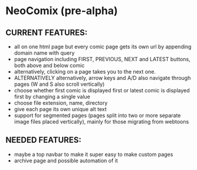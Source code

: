 # NeoComix (pre-alpha)

## CURRENT FEATURES:
* all on one html page but every comic page gets its own url by appending domain name with query
* page navigation including FIRST, PREVIOUS, NEXT and LATEST buttons, both above and below comic
* alternatively, clicking on a page takes you to the next one.
* ALTERNATIVELY alternatively, arrow keys and A/D also navigate through pages (W and S also scroll vertically)
* choose whether first comic is displayed first or latest comic is displayed first by changing a single value
* choose file extension, name, directory
* give each page its own unique alt text
* support for segmented pages (pages split into two or more separate image files placed vertically), mainly for those migrating from webtoons
## NEEDED FEATURES:
* maybe a top navbar to make it super easy to make custom pages
* archive page and possible automation of it
